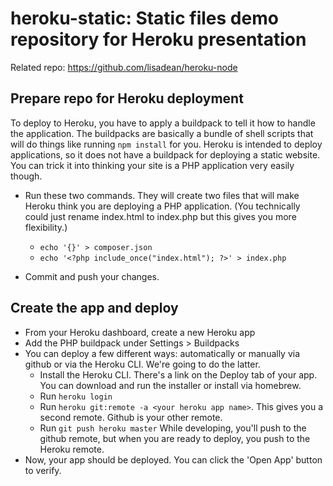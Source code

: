 # heroku-static:  Static files demo repository for Heroku presentation

Related repo: <https://github.com/lisadean/heroku-node>

## Prepare repo for Heroku deployment

To deploy to Heroku, you have to apply a buildpack to tell it how to handle the application. The buildpacks are basically a bundle of shell scripts that will do things like running `npm install` for you. Heroku is intended to deploy applications, so it does not have a buildpack for deploying a static website. You can trick it into thinking your site is a PHP application very easily though.

* Run these two commands. They will create two files that will make Heroku think you are deploying a PHP application. (You technically could just rename index.html to index.php but this gives you more flexibility.)
  * `echo '{}' > composer.json`
  * `echo '<?php include_once("index.html"); ?>' > index.php`

* Commit and push your changes.

## Create the app and deploy

* From your Heroku dashboard, create a new Heroku app
* Add the PHP buildpack under Settings > Buildpacks
* You can deploy a few different ways: automatically or manually via github or via the Heroku CLI. We're going to do the latter.
  * Install the Heroku CLI. There's a link on the Deploy tab of your app. You can download and run the installer or install via homebrew.
  * Run `heroku login`
  * Run `heroku git:remote -a <your heroku app name>`. This gives you a second remote. Github is your other remote.
  * Run `git push heroku master` While developing, you'll push to the github remote, but when you are ready to deploy, you push to the Heroku remote.
* Now, your app should be deployed. You can click the 'Open App' button to verify.